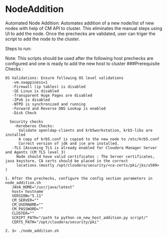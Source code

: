 # NodeAddition
Automated Node Addition: Automates addition of a new node/list of new nodes with help of CM API to cluster. This eliminates the manual steps using UI to add the node. Once the prechecks are validated, user can triger the script to add the node to the cluster.


Steps to run: 

Note: This scripts should be used after the following host prechecks are configured and one is ready to add the new host to cluster
  ###Prerequisite Checks : 
 ```
 OS Validations: Ensure following OS level validations
    -vm.swappiness=1
    -Firewall (ip tables) is disabled
    -SE Linux is disabled
    -Transparent Huge Pages are disabled
    -IPv6 is disabled
    -NTPD is synchronized and running
    -Forward and Reverse DNS Lookup is enabled
    -Disk Check
```
```
  Security checks
    -Kereberos Checks: 
      Validate openldap-clients and krb5workstation, krb5-libs are installed
      A copy of krb5.conf is copied to the new node to /etc/krb5.conf
      Correct version of jdk and jce are installed.
   -TLS [Assuming TLS is already enabled for Cloudera Manager Server and Agents (CM TLS level 3)
     Node should have valid certificates : The Server certificates, java keystore, CA certs should be placed in the correct
     locations.(mostly /opt/cloudera/security/<ca-certs/pki/jks/x509> )
 ```
 ```
 1. After the prechecks, configure the config section parameters in node_addition.sh
    JAVA_HOME="/usr/java/latest"
    host=`hostname`
    VERSION="5.11"
    CM_SERVER=""
    CM_USERNAME=""
    CM_PASSWORD=""
    CLUSTER=""
    SCRIPT_PATH="/path to python cm_new_host_addition.py script/"
    CERTS_PATH="/opt/cloudera/security/pki"
  ```
  ```
 2. $> ./node_addition.sh
 ```
